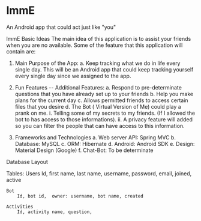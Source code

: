 # ImmE
An Android app that could act just like "you"

ImmE
Basic Ideas
	The main idea of this application is to assist your friends when you are no available. Some of the feature that this application will contain are:

1.	Main Purpose of the App:
    a.	Keep tracking what we do in life every single day. This will be an Android app that could keep tracking yourself every single day since we assigned to the app.
	
2.	Fun Features -- Additional Features:
    a.	Respond to pre-determinate questions that you have already set up to your friends
    b.	Help you make plans for the current day
    c.	Allows permitted friends to access certain files that you desire
    d.	The Bot ( Virtual Version of Me) could play a prank on me.
    i.	Telling some of my secrets to my friends. (If I allowed the bot to has access to those informations).
    ii.	A privacy feature will added so you can filter the people that can have access to this information.

3.	Frameworks and Technologies
    a.	Web server API: Spring MVC
    b.	Database: MySQL
    c.	ORM: Hibernate
    d.	Android: Android SDK
    e.	Design: Material Design (Google)
    f.	Chat-Bot: To be determinate


Database Layout

Tables:
	Users
		Id, first name, last name, username, password, email, joined, active	

	Bot
		Id, bot id,  owner: username, bot name, created

	Activities
        Id, activity name, question, 
		

